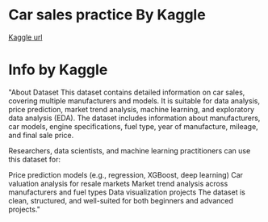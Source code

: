 # Car sales practice By Kaggle
[Kaggle url](https://www.kaggle.com/datasets/msnbehdani/mock-dataset-of-second-hand-car-sales)

# Info by Kaggle

"About Dataset
This dataset contains detailed information on car sales, covering multiple manufacturers and models. It is suitable for data analysis, price prediction, market trend analysis, machine learning, and exploratory data analysis (EDA).
The dataset includes information about manufacturers, car models, engine specifications, fuel type, year of manufacture, mileage, and final sale price.

Researchers, data scientists, and machine learning practitioners can use this dataset for:

Price prediction models (e.g., regression, XGBoost, deep learning)
Car valuation analysis for resale markets
Market trend analysis across manufacturers and fuel types
Data visualization projects
The dataset is clean, structured, and well-suited for both beginners and advanced projects."
